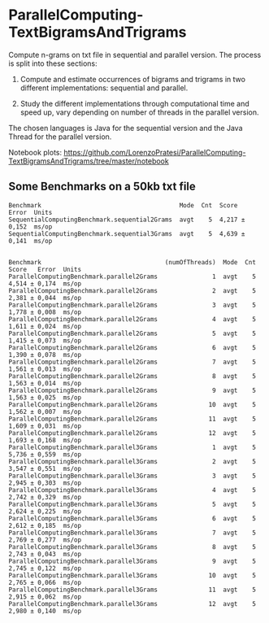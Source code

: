 # ParallelComputing-TextBigramsAndTrigrams
Compute n-grams on txt file in sequential and parallel version. The process is split into these sections:


1. Compute and estimate occurrences of bigrams and trigrams in two different implementations: sequential and parallel. 

2. Study the different implementations through computational time and speed up, vary depending on number of threads in the parallel version. 

The chosen languages is Java for the sequential version and the Java Thread for the parallel version.

Notebook plots: https://github.com/LorenzoPratesi/ParallelComputing-TextBigramsAndTrigrams/tree/master/notebook

## Some Benchmarks on a 50kb txt file

``` 
Benchmark                                      Mode  Cnt  Score   Error  Units
SequentialComputingBenchmark.sequential2Grams  avgt    5  4,217 ± 0,152  ms/op
SequentialComputingBenchmark.sequential3Grams  avgt    5  4,639 ± 0,141  ms/op


Benchmark                                  (numOfThreads)  Mode  Cnt  Score   Error  Units
ParallelComputingBenchmark.parallel2Grams               1  avgt    5  4,514 ± 0,174  ms/op
ParallelComputingBenchmark.parallel2Grams               2  avgt    5  2,381 ± 0,044  ms/op
ParallelComputingBenchmark.parallel2Grams               3  avgt    5  1,778 ± 0,008  ms/op
ParallelComputingBenchmark.parallel2Grams               4  avgt    5  1,611 ± 0,024  ms/op
ParallelComputingBenchmark.parallel2Grams               5  avgt    5  1,415 ± 0,073  ms/op
ParallelComputingBenchmark.parallel2Grams               6  avgt    5  1,390 ± 0,078  ms/op
ParallelComputingBenchmark.parallel2Grams               7  avgt    5  1,561 ± 0,013  ms/op
ParallelComputingBenchmark.parallel2Grams               8  avgt    5  1,563 ± 0,014  ms/op
ParallelComputingBenchmark.parallel2Grams               9  avgt    5  1,563 ± 0,025  ms/op
ParallelComputingBenchmark.parallel2Grams              10  avgt    5  1,562 ± 0,007  ms/op
ParallelComputingBenchmark.parallel2Grams              11  avgt    5  1,609 ± 0,031  ms/op
ParallelComputingBenchmark.parallel2Grams              12  avgt    5  1,693 ± 0,168  ms/op
ParallelComputingBenchmark.parallel3Grams               1  avgt    5  5,736 ± 0,559  ms/op
ParallelComputingBenchmark.parallel3Grams               2  avgt    5  3,547 ± 0,551  ms/op
ParallelComputingBenchmark.parallel3Grams               3  avgt    5  2,945 ± 0,303  ms/op
ParallelComputingBenchmark.parallel3Grams               4  avgt    5  2,742 ± 0,329  ms/op
ParallelComputingBenchmark.parallel3Grams               5  avgt    5  2,624 ± 0,225  ms/op
ParallelComputingBenchmark.parallel3Grams               6  avgt    5  2,612 ± 0,185  ms/op
ParallelComputingBenchmark.parallel3Grams               7  avgt    5  2,769 ± 0,277  ms/op
ParallelComputingBenchmark.parallel3Grams               8  avgt    5  2,743 ± 0,043  ms/op
ParallelComputingBenchmark.parallel3Grams               9  avgt    5  2,745 ± 0,122  ms/op
ParallelComputingBenchmark.parallel3Grams              10  avgt    5  2,765 ± 0,066  ms/op
ParallelComputingBenchmark.parallel3Grams              11  avgt    5  2,915 ± 0,062  ms/op
ParallelComputingBenchmark.parallel3Grams              12  avgt    5  2,980 ± 0,140  ms/op
```
